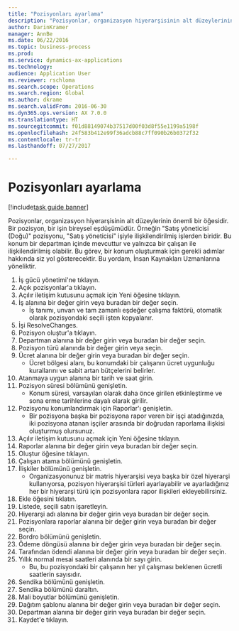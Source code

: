 ```yaml
--- 
title: "Pozisyonları ayarlama"
description: "Pozisyonlar, organizasyon hiyerarşisinin alt düzeylerinin önemli bir öğesidir."
author: DarinKramer
manager: AnnBe
ms.date: 06/22/2016
ms.topic: business-process
ms.prod: 
ms.service: dynamics-ax-applications
ms.technology: 
audience: Application User
ms.reviewer: rschloma
ms.search.scope: Operations
ms.search.region: Global
ms.author: dkrame
ms.search.validFrom: 2016-06-30
ms.dyn365.ops.version: AX 7.0.0
ms.translationtype: HT
ms.sourcegitcommit: f01d88149074b37517d00f03d8f55e1199a5198f
ms.openlocfilehash: 24f583b412e99f36adcb88c7ff090b26b0372f32
ms.contentlocale: tr-tr
ms.lasthandoff: 07/27/2017

---
```

# <a name="set-up-positions"></a>Pozisyonları ayarlama

[!include[task guide banner](../../includes/task-guide-banner.md)]

Pozisyonlar, organizasyon hiyerarşisinin alt düzeylerinin önemli bir öğesidir. Bir pozisyon, bir işin bireysel eşdüşümüdür. Örneğin "Satış yöneticisi (Doğu)" pozisyonu, "Satış yöneticisi" işiyle ilişkilendirilmiş işlerden biridir. Bu konum bir departman içinde mevcuttur ve yalnızca bir çalışan ile ilişkilendirilmiş olabilir. Bu görev, bir konum oluşturmak için gerekli adımlar hakkında siz yol gösterecektir. Bu yordam, İnsan Kaynakları Uzmanlarına yöneliktir.

1. İş gücü yönetimi'ne tıklayın.
2. Açık pozisyonlar'a tıklayın.
3. Açılır iletişim kutusunu açmak için Yeni öğesine tıklayın.
4. İş alanına bir değer girin veya buradan bir değer seçin.
    * İş tanımı, unvan ve tam zamanlı eşdeğer çalışma faktörü, otomatik olarak pozisyondaki seçili işten kopyalanır.  
5. İşi ResolveChanges.
6. Pozisyon oluştur'a tıklayın.
7. Departman alanına bir değer girin veya buradan bir değer seçin.
8. Pozisyon türü alanında bir değer girin veya seçin.
9. Ücret alanına bir değer girin veya buradan bir değer seçin.
    * Ücret bölgesi alanı, bu konumdaki bir çalışanın ücret uygunluğu kurallarını ve sabit artan bütçelerini belirler.  
10. Atanmaya uygun alanına bir tarih ve saat girin.
11. Pozisyon süresi bölümünü genişletin.
    * Konum süresi, varsayılan olarak daha önce girilen etkinleştirme ve sona erme tarihlerine dayalı olarak girilir.  
12. Pozisyonu konumlandırmak için Raporlar'ı genişletin.
    * Bir pozisyona başka bir pozisyona rapor veren bir işçi atadığınızda, iki pozisyona atanan işçiler arasında bir doğrudan raporlama ilişkisi oluşturmuş olursunuz.  
13. Açılır iletişim kutusunu açmak için Yeni öğesine tıklayın.
14. Raporlar alanına bir değer girin veya buradan bir değer seçin.
15. Oluştur öğesine tıklayın.
16. Çalışan atama bölümünü genişletin.
17. İlişkiler bölümünü genişletin.
    * Organizasyonunuz bir matris hiyerarşisi veya başka bir özel hiyerarşi kullanıyorsa, pozisyon hiyerarşisi türleri ayarlayabilir ve ayarladığınız her bir hiyerarşi türü için pozisyonlara rapor ilişkileri ekleyebilirsiniz.  
18. Ekle öğesini tıklatın.
19. Listede, seçili satırı işaretleyin.
20. Hiyerarşi adı alanına bir değer girin veya buradan bir değer seçin.
21. Pozisyonlara raporlar alanına bir değer girin veya buradan bir değer seçin.
22. Bordro bölümünü genişletin.
23. Ödeme döngüsü alanına bir değer girin veya buradan bir değer seçin.
24. Tarafından ödendi alanına bir değer girin veya buradan bir değer seçin.
25. Yıllık normal mesai saatleri alanında bir sayı girin.
    * Bu, bu pozisyondaki bir çalışanın her yıl çalışması beklenen ücretli saatlerin sayısıdır.  
26. Sendika bölümünü genişletin.
27. Sendika bölümünü daraltın.
28. Mali boyutlar bölümünü genişletin.
29. Dağıtım şablonu alanına bir değer girin veya buradan bir değer seçin.
30. Departman alanına bir değer girin veya buradan bir değer seçin.
31. Kaydet'e tıklayın.


